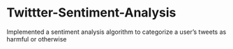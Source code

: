 # Twittter-Sentiment-Analysis
Implemented a sentiment analysis algorithm to categorize a user’s tweets as harmful or otherwise
